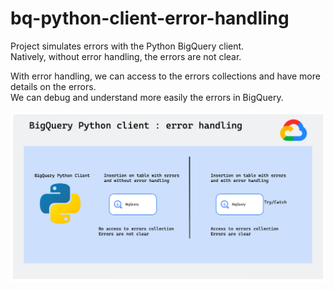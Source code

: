 # bq-python-client-error-handling

Project simulates errors with the Python BigQuery client.\
Natively, without error handling, the errors are not clear.

With error handling, we can access to the errors collections and have more details on the errors.\
We can debug and understand more easily the errors in BigQuery.

![bq_python_client_error_handling.png](diagram%2Fbq_python_client_error_handling.png)